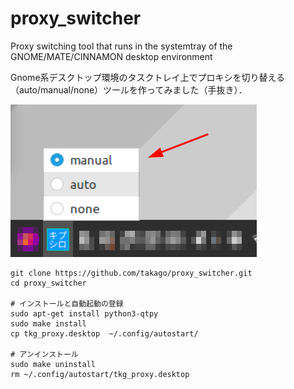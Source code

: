 # proxy_switcher
Proxy switching tool that runs in the systemtray of the GNOME/MATE/CINNAMON desktop environment

Gnome系デスクトップ環境のタスクトレイ上でプロキシを切り替える（auto/manual/none）ツールを作ってみました（手抜き）．

![](https://github.com/takago/proxy_switcher/blob/main/screenshot.png)


```
git clone https://github.com/takago/proxy_switcher.git
cd proxy_switcher

# インストールと自動起動の登録
sudo apt-get install python3-qtpy
sudo make install
cp tkg_proxy.desktop  ~/.config/autostart/

# アンインストール
sudo make uninstall
rm ~/.config/autostart/tkg_proxy.desktop

```

